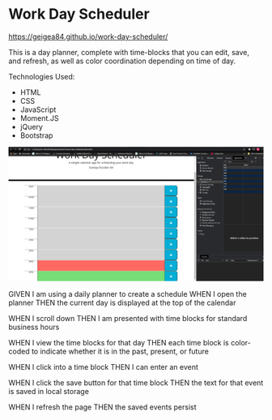 # Work Day Scheduler

https://geigea84.github.io/work-day-scheduler/

This is a day planner, complete with time-blocks that you can edit, save, and refresh, as well as color coordination depending on time of day.

Technologies Used:
* HTML
* CSS
* JavaScript
* Moment.JS
* jQuery
* Bootstrap

![screenshot1](./images/screenshot.png)

GIVEN I am using a daily planner to create a schedule
WHEN I open the planner
THEN the current day is displayed at the top of the calendar
<!--done-->

WHEN I scroll down
THEN I am presented with time blocks for standard business hours
<!--done-->

WHEN I view the time blocks for that day
THEN each time block is color-coded to indicate whether it is in the past, present, or future
<!--done-->

WHEN I click into a time block
THEN I can enter an event
<!--done-->

WHEN I click the save button for that time block
THEN the text for that event is saved in local storage
<!--done-->

WHEN I refresh the page
THEN the saved events persist
<!--done-->
